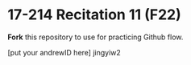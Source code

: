 # 17-214 Recitation 11 (F22)
**Fork** this repository to use for practicing Github flow.


[put your andrewID here] jingyiw2
